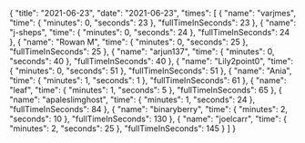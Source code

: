 {
  "title": "2021-06-23",
  "date": "2021-06-23",
  "times": [
    {
      "name": "varjmes",
      "time": {
        "minutes": 0,
        "seconds": 23
      },
      "fullTimeInSeconds": 23
    },
    {
      "name": "j-sheps",
      "time": {
        "minutes": 0,
        "seconds": 24
      },
      "fullTimeInSeconds": 24
    },
    {
      "name": "Rowan M",
      "time": {
        "minutes": 0,
        "seconds": 25
      },
      "fullTimeInSeconds": 25
    },
    {
      "name": "arjun137",
      "time": {
        "minutes": 0,
        "seconds": 40
      },
      "fullTimeInSeconds": 40
    },
    {
      "name": "Lily2point0",
      "time": {
        "minutes": 0,
        "seconds": 51
      },
      "fullTimeInSeconds": 51
    },
    {
      "name": "Ania",
      "time": {
        "minutes": 1,
        "seconds": 1
      },
      "fullTimeInSeconds": 61
    },
    {
      "name": "leaf",
      "time": {
        "minutes": 1,
        "seconds": 5
      },
      "fullTimeInSeconds": 65
    },
    {
      "name": "apaleslimghost",
      "time": {
        "minutes": 1,
        "seconds": 24
      },
      "fullTimeInSeconds": 84
    },
    {
      "name": "binaryberry",
      "time": {
        "minutes": 2,
        "seconds": 10
      },
      "fullTimeInSeconds": 130
    },
    {
      "name": "joelcarr",
      "time": {
        "minutes": 2,
        "seconds": 25
      },
      "fullTimeInSeconds": 145
    }
  ]
}